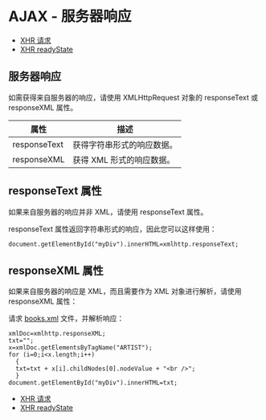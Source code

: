 
# AJAX - 服务器响应

*   [XHR 请求](/ajax/ajax_xmlhttprequest_send.asp "AJAX - 向服务器发送请求")
*   [XHR readyState](/ajax/ajax_xmlhttprequest_onreadystatechange.asp "AJAX - onreadystatechange 事件")

## 服务器响应

如需获得来自服务器的响应，请使用 XMLHttpRequest 对象的 responseText 或 responseXML 属性。

| 属性 | 描述 |
| --- | --- |
| responseText | 获得字符串形式的响应数据。 |
| responseXML | 获得 XML 形式的响应数据。 |

## responseText 属性

如果来自服务器的响应并非 XML，请使用 responseText 属性。

responseText 属性返回字符串形式的响应，因此您可以这样使用：

```
document.getElementById("myDiv").innerHTML=xmlhttp.responseText;
```



## responseXML 属性

如果来自服务器的响应是 XML，而且需要作为 XML 对象进行解析，请使用 responseXML 属性：

请求 [books.xml](/example/xmle/books.xml) 文件，并解析响应：

```
xmlDoc=xmlhttp.responseXML;
txt="";
x=xmlDoc.getElementsByTagName("ARTIST");
for (i=0;i<x.length;i++)
  {
  txt=txt + x[i].childNodes[0].nodeValue + "<br />";
  }
document.getElementById("myDiv").innerHTML=txt;

```



*   [XHR 请求](/ajax/ajax_xmlhttprequest_send.asp "AJAX - 向服务器发送请求")
*   [XHR readyState](/ajax/ajax_xmlhttprequest_onreadystatechange.asp "AJAX - onreadystatechange 事件")



